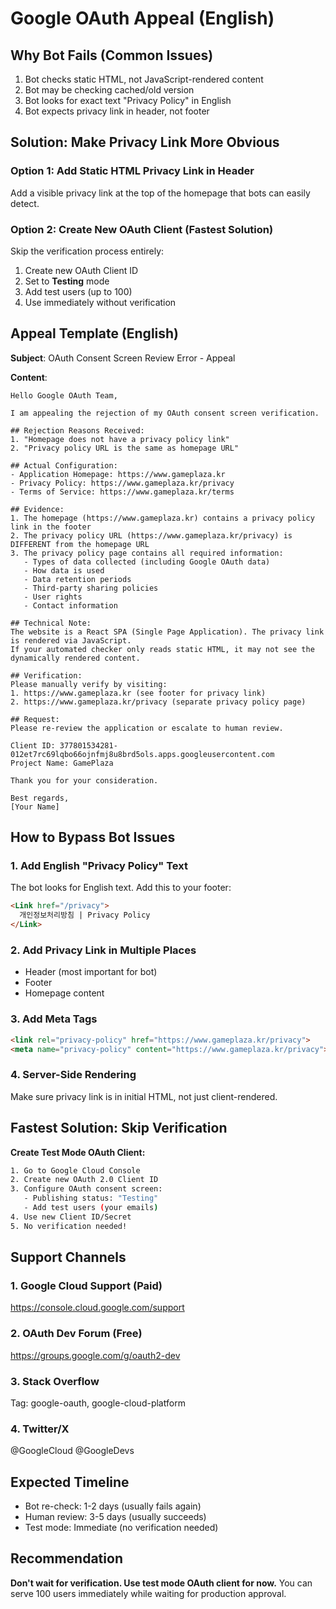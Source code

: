 # Google OAuth Appeal (English)

## Why Bot Fails (Common Issues)
1. Bot checks static HTML, not JavaScript-rendered content
2. Bot may be checking cached/old version
3. Bot looks for exact text "Privacy Policy" in English
4. Bot expects privacy link in header, not footer

## Solution: Make Privacy Link More Obvious

### Option 1: Add Static HTML Privacy Link in Header
Add a visible privacy link at the top of the homepage that bots can easily detect.

### Option 2: Create New OAuth Client (Fastest Solution)
Skip the verification process entirely:
1. Create new OAuth Client ID
2. Set to **Testing** mode
3. Add test users (up to 100)
4. Use immediately without verification

## Appeal Template (English)

**Subject**: OAuth Consent Screen Review Error - Appeal

**Content**:
```
Hello Google OAuth Team,

I am appealing the rejection of my OAuth consent screen verification.

## Rejection Reasons Received:
1. "Homepage does not have a privacy policy link"
2. "Privacy policy URL is the same as homepage URL"

## Actual Configuration:
- Application Homepage: https://www.gameplaza.kr
- Privacy Policy: https://www.gameplaza.kr/privacy
- Terms of Service: https://www.gameplaza.kr/terms

## Evidence:
1. The homepage (https://www.gameplaza.kr) contains a privacy policy link in the footer
2. The privacy policy URL (https://www.gameplaza.kr/privacy) is DIFFERENT from the homepage URL
3. The privacy policy page contains all required information:
   - Types of data collected (including Google OAuth data)
   - How data is used
   - Data retention periods
   - Third-party sharing policies
   - User rights
   - Contact information

## Technical Note:
The website is a React SPA (Single Page Application). The privacy link is rendered via JavaScript. 
If your automated checker only reads static HTML, it may not see the dynamically rendered content.

## Verification:
Please manually verify by visiting:
1. https://www.gameplaza.kr (see footer for privacy link)
2. https://www.gameplaza.kr/privacy (separate privacy policy page)

## Request:
Please re-review the application or escalate to human review.

Client ID: 377801534281-012et7rc69lqbo66ojnfmj8u8brd5ols.apps.googleusercontent.com
Project Name: GamePlaza

Thank you for your consideration.

Best regards,
[Your Name]
```

## How to Bypass Bot Issues

### 1. Add English "Privacy Policy" Text
The bot looks for English text. Add this to your footer:
```html
<Link href="/privacy">
  개인정보처리방침 | Privacy Policy
</Link>
```

### 2. Add Privacy Link in Multiple Places
- Header (most important for bot)
- Footer
- Homepage content

### 3. Add Meta Tags
```html
<link rel="privacy-policy" href="https://www.gameplaza.kr/privacy">
<meta name="privacy-policy" content="https://www.gameplaza.kr/privacy">
```

### 4. Server-Side Rendering
Make sure privacy link is in initial HTML, not just client-rendered.

## Fastest Solution: Skip Verification

**Create Test Mode OAuth Client:**
```bash
1. Go to Google Cloud Console
2. Create new OAuth 2.0 Client ID
3. Configure OAuth consent screen:
   - Publishing status: "Testing"
   - Add test users (your emails)
4. Use new Client ID/Secret
5. No verification needed!
```

## Support Channels

### 1. Google Cloud Support (Paid)
https://console.cloud.google.com/support

### 2. OAuth Dev Forum (Free)
https://groups.google.com/g/oauth2-dev

### 3. Stack Overflow
Tag: google-oauth, google-cloud-platform

### 4. Twitter/X
@GoogleCloud @GoogleDevs

## Expected Timeline
- Bot re-check: 1-2 days (usually fails again)
- Human review: 3-5 days (usually succeeds)
- Test mode: Immediate (no verification needed)

## Recommendation
**Don't wait for verification. Use test mode OAuth client for now.**
You can serve 100 users immediately while waiting for production approval.